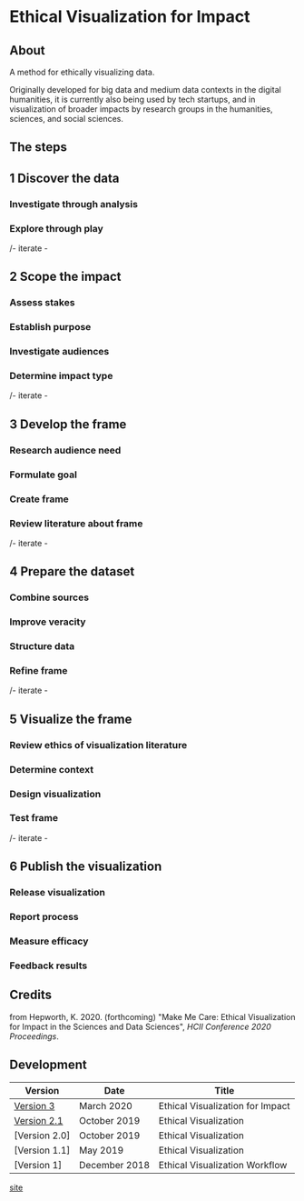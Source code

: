 # Ethical Visualization for Impact

## About
A method for ethically visualizing data. 

Originally developed for big data and medium data contexts in the digital humanities, it is currently also being used by tech startups, and in visualization of broader impacts by research groups in the humanities, sciences, and social sciences.

## The steps

## 1 Discover the data
### Investigate through analysis
### Explore through play

/- iterate -

## 2 Scope the impact
### Assess stakes
### Establish purpose
### Investigate audiences
### Determine impact type

/- iterate -

## 3 Develop the frame
### Research audience need
### Formulate goal
### Create frame
### Review literature about frame

/- iterate -

## 4 Prepare the dataset
### Combine sources
### Improve veracity
### Structure data
### Refine frame

/- iterate -

## 5 Visualize the frame
### Review ethics of visualization literature
### Determine context
### Design visualization
### Test frame

/- iterate -

## 6 Publish the visualization
### Release visualization
### Report process
### Measure efficacy
### Feedback results

## Credits

from Hepworth, K. 2020. (forthcoming) "Make Me Care: Ethical Visualization for Impact in the Sciences and Data Sciences", *HCII Conference 2020 Proceedings*.

## Development

| Version   | Date  | Title  |
|---|---|---|
| [Version 3](versions/ethical_visualization_2_1.md) | March 2020  | Ethical Visualization for Impact  |
| [Version 2.1](https://github.com/kathep/ethics/blob/master/versions/ethical_visualization_2_1.md) | October 2019  | Ethical Visualization  |
| [Version 2.0]   | October 2019  | Ethical Visualization  |
| [Version 1.1]   | May 2019  | Ethical Visualization  |
| [Version 1]   | December 2018  | Ethical Visualization Workflow  |

[site](https://kathep.github.io/ethics/)
